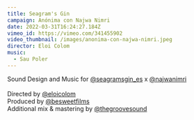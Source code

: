 ```yaml
---
title: Seagram's Gin
campaign: Anónima con Najwa Nimri
date: 2022-03-31T16:24:27.184Z
vimeo_id: https://vimeo.com/341455902
video_thumbnail: /images/anonima-con-najwa-nimri.jpeg
director: Eloi Colom
music:
  - Sau Poler
---
```

Sound Design and Music for [@seagramsgin_es](https://www.instagram.com/seagramsgin_es/) x [@najwanimri](https://www.instagram.com/najwanimri/)\
\
Directed by [@eloicolom](https://www.instagram.com/eloicolom/)\
Produced by [@besweetfilms](https://www.instagram.com/besweetfilms/)\
Additional mix & mastering by [@thegroovesound](https://www.instagram.com/thegroovesound/)